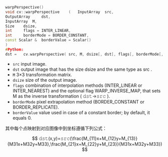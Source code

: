 ```cpp
warpPerspective()
void cv::warpPerspective	(	InputArray 	src,
OutputArray 	dst,
InputArray 	M,
Size 	dsize,
int 	flags = INTER_LINEAR,
int 	borderMode = BORDER_CONSTANT,
const Scalar & 	borderValue = Scalar() 
)		
#Python:
dst	=	cv.warpPerspective(	src, M, dsize[, dst[, flags[, borderMode[, borderValue]]]]	)
```

* `src`	input image.
* `dst`	output image that has the size dsize and the same type as src .
* `M`	3×3 transformation matrix.
* `dsize`	size of the output image.
* `flags`	combination of interpolation methods (INTER_LINEAR or INTER_NEAREST) and the optional flag WARP_INVERSE_MAP, that sets M as the inverse transformation ( 𝚍𝚜𝚝→𝚜𝚛𝚌 ).
* `borderMode`	pixel extrapolation method (BORDER_CONSTANT or BORDER_REPLICATE).
* `borderValue`	value used in case of a constant border; by default, it equals 0.

其中每个点映射到对应图像中到坐标遵循下列公式：

$$
𝚍𝚜𝚝(x,y)=𝚜𝚛𝚌(\frac{M_{11}x+M_{12}y+M_{13}}{M31x+M32y+M33},\frac{M_{21}x+M_{22}y+M_{23}}{M31x+M32y+M33})
$$
